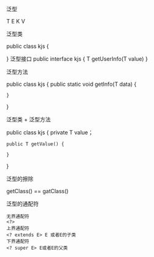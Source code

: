 泛型

T 
E
K
V

泛型类

public class kjs<T> {

}
泛型接口
public interface kjs<T> {
    T getUserInfo(T value)
}

泛型方法

public class kjs {
    public static <T> void getInfo(T data) {

    }
}

泛型类 + 泛型方法

public class kjs<T> {
    private T value；

    public T getValue() {

    }
}

泛型的擦除

getClass() == gatClass()

泛型的通配符

    无界通配符
    <?>
    上界通配符
    <? extends E> E 或者E的子类
    下界通配符
    <? super E> E或者E的父类


